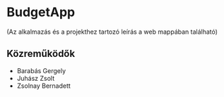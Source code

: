 # BudgetApp
(Az alkalmazás és a projekthez tartozó leírás a web mappában található)

## Közreműködők

* Barabás Gergely
* Juhász Zsolt
* Zsolnay Bernadett
